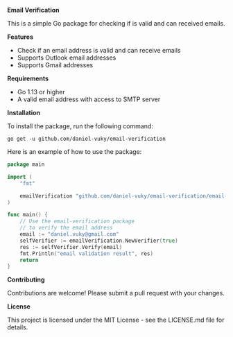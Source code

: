**Email Verification**

This is a simple Go package for checking if is valid and can received emails.

**Features**

- Check if an email address is valid and can receive emails
- Supports Outlook email addresses
- Supports Gmail addresses

**Requirements**

- Go 1.13 or higher
- A valid email address with access to SMTP server


**Installation**

To install the package, run the following command:
```
go get -u github.com/daniel-vuky/email-verification
```


Here is an example of how to use the package:

```go
package main

import (
	"fmt"

	emailVerification "github.com/daniel-vuky/email-verification/email-verification"
)

func main() {
	// Use the email-verification package
	// to verify the email address
	email := "daniel.vuky@gmail.com"
	selfVerifier := emailVerification.NewVerifier(true)
	res := selfVerifier.Verify(email)
	fmt.Println("email validation result", res)
	return
}

```

**Contributing**

Contributions are welcome! Please submit a pull request with your changes.

**License**

This project is licensed under the MIT License - see the LICENSE.md file for details.